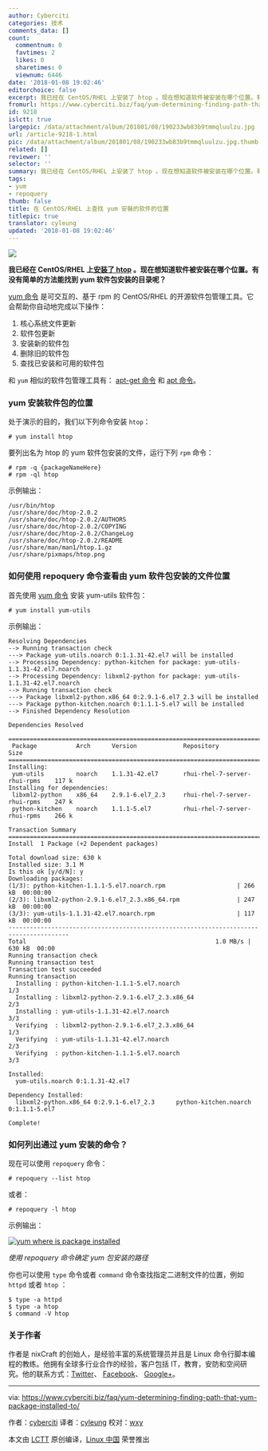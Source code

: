 ```yaml
---
author: Cyberciti
categories: 技术
comments_data: []
count:
  commentnum: 0
  favtimes: 2
  likes: 0
  sharetimes: 0
  viewnum: 6446
date: '2018-01-08 19:02:46'
editorchoice: false
excerpt: 我已经在 CentOS/RHEL 上安装了 htop 。现在想知道软件被安装在哪个位置。有没有简单的方法能找到 yum 软件包安装的目录呢？
fromurl: https://www.cyberciti.biz/faq/yum-determining-finding-path-that-yum-package-installed-to/
id: 9218
islctt: true
largepic: /data/attachment/album/201801/08/190233wb83b9tmmqluulzu.jpg
url: /article-9218-1.html
pic: /data/attachment/album/201801/08/190233wb83b9tmmqluulzu.jpg.thumb.jpg
related: []
reviewer: ''
selector: ''
summary: 我已经在 CentOS/RHEL 上安装了 htop 。现在想知道软件被安装在哪个位置。有没有简单的方法能找到 yum 软件包安装的目录呢？
tags:
- yum
- repoquery
thumb: false
title: 在 CentOS/RHEL 上查找 yum 安裝的软件的位置
titlepic: true
translator: cyleung
updated: '2018-01-08 19:02:46'
---
```


![](/data/attachment/album/201801/08/190233wb83b9tmmqluulzu.jpg)


**我已经在 CentOS/RHEL 上[安装了 htop](https://www.cyberciti.biz/faq/centos-redhat-linux-install-htop-command-using-yum/) 。现在想知道软件被安装在哪个位置。有没有简单的方法能找到 yum 软件包安装的目录呢？**


[yum 命令](https://www.cyberciti.biz/faq/rhel-centos-fedora-linux-yum-command-howto/ "See Linux/Unix yum command examples for more info") 是可交互的、基于 rpm 的 CentOS/RHEL 的开源软件包管理工具。它会帮助你自动地完成以下操作：


1. 核心系统文件更新
2. 软件包更新
3. 安装新的软件包
4. 删除旧的软件包
5. 查找已安装和可用的软件包


和 `yum` 相似的软件包管理工具有： [apt-get 命令](https://www.cyberciti.biz/tips/linux-debian-package-management-cheat-sheet.html "See Linux/Unix apt-get command examples for more info") 和 [apt 命令](https://www.cyberciti.biz/faq/ubuntu-lts-debian-linux-apt-command-examples/ "See Linux/Unix apt command examples for more info")。


### yum 安装软件包的位置


处于演示的目的，我们以下列命令安装 `htop`：



```
# yum install htop

```

要列出名为 htop 的 yum 软件包安装的文件，运行下列 `rpm` 命令：



```
# rpm -q {packageNameHere}
# rpm -ql htop

```

示例输出：



```
/usr/bin/htop
/usr/share/doc/htop-2.0.2
/usr/share/doc/htop-2.0.2/AUTHORS
/usr/share/doc/htop-2.0.2/COPYING
/usr/share/doc/htop-2.0.2/ChangeLog
/usr/share/doc/htop-2.0.2/README
/usr/share/man/man1/htop.1.gz
/usr/share/pixmaps/htop.png

```

### 如何使用 repoquery 命令查看由 yum 软件包安装的文件位置


首先使用 [yum 命令](https://www.cyberciti.biz/faq/rhel-centos-fedora-linux-yum-command-howto/ "See Linux/Unix yum command examples for more info") 安装 yum-utils 软件包：



```
# yum install yum-utils

```

示例输出：



```
Resolving Dependencies
--> Running transaction check
---> Package yum-utils.noarch 0:1.1.31-42.el7 will be installed
--> Processing Dependency: python-kitchen for package: yum-utils-1.1.31-42.el7.noarch
--> Processing Dependency: libxml2-python for package: yum-utils-1.1.31-42.el7.noarch
--> Running transaction check
---> Package libxml2-python.x86_64 0:2.9.1-6.el7_2.3 will be installed
---> Package python-kitchen.noarch 0:1.1.1-5.el7 will be installed
--> Finished Dependency Resolution

Dependencies Resolved

=======================================================================================
 Package           Arch      Version             Repository                       Size
=======================================================================================
Installing:
 yum-utils         noarch    1.1.31-42.el7       rhui-rhel-7-server-rhui-rpms    117 k
Installing for dependencies:
 libxml2-python    x86_64    2.9.1-6.el7_2.3     rhui-rhel-7-server-rhui-rpms    247 k
 python-kitchen    noarch    1.1.1-5.el7         rhui-rhel-7-server-rhui-rpms    266 k

Transaction Summary
=======================================================================================
Install  1 Package (+2 Dependent packages)

Total download size: 630 k
Installed size: 3.1 M
Is this ok [y/d/N]: y
Downloading packages:
(1/3): python-kitchen-1.1.1-5.el7.noarch.rpm                    | 266 kB  00:00:00
(2/3): libxml2-python-2.9.1-6.el7_2.3.x86_64.rpm                | 247 kB  00:00:00
(3/3): yum-utils-1.1.31-42.el7.noarch.rpm                       | 117 kB  00:00:00
---------------------------------------------------------------------------------------
Total                                                     1.0 MB/s | 630 kB  00:00
Running transaction check
Running transaction test
Transaction test succeeded
Running transaction
  Installing : python-kitchen-1.1.1-5.el7.noarch                                   1/3
  Installing : libxml2-python-2.9.1-6.el7_2.3.x86_64                               2/3
  Installing : yum-utils-1.1.31-42.el7.noarch                                      3/3
  Verifying  : libxml2-python-2.9.1-6.el7_2.3.x86_64                               1/3
  Verifying  : yum-utils-1.1.31-42.el7.noarch                                      2/3
  Verifying  : python-kitchen-1.1.1-5.el7.noarch                                   3/3

Installed:
  yum-utils.noarch 0:1.1.31-42.el7

Dependency Installed:
  libxml2-python.x86_64 0:2.9.1-6.el7_2.3      python-kitchen.noarch 0:1.1.1-5.el7

Complete!

```

### 如何列出通过 yum 安装的命令？


现在可以使用 `repoquery` 命令：



```
# repoquery --list htop

```

或者：



```
# repoquery -l htop

```

示例输出：


[![yum where is package installed](/data/attachment/album/201801/08/190249i3go0mog3uminfuq.jpg)](https://www.cyberciti.biz/media/new/faq/2018/01/yum-where-is-package-installed.jpg)


*使用 repoquery 命令确定 yum 包安装的路径*


你也可以使用 `type` 命令或者 `command` 命令查找指定二进制文件的位置，例如 `httpd` 或者 `htop` ：



```
$ type -a httpd
$ type -a htop
$ command -V htop

```

### 关于作者


作者是 nixCraft 的创始人，是经验丰富的系统管理员并且是 Linux 命令行脚本编程的教练。他拥有全球多行业合作的经验，客户包括 IT，教育，安防和空间研究。他的联系方式：[Twitter](https://twitter.com/nixcraft)、 [Facebook](https://facebook.com/nixcraft)、 [Google+](https://plus.google.com/+CybercitiBiz)。




---


via: <https://www.cyberciti.biz/faq/yum-determining-finding-path-that-yum-package-installed-to/>


作者：[cyberciti](https://www.cyberciti.biz) 译者：[cyleung](https://github.com/cyleung) 校对：[wxy](https://github.com/wxy)


本文由 [LCTT](https://github.com/LCTT/TranslateProject) 原创编译，[Linux 中国](https://linux.cn/) 荣誉推出